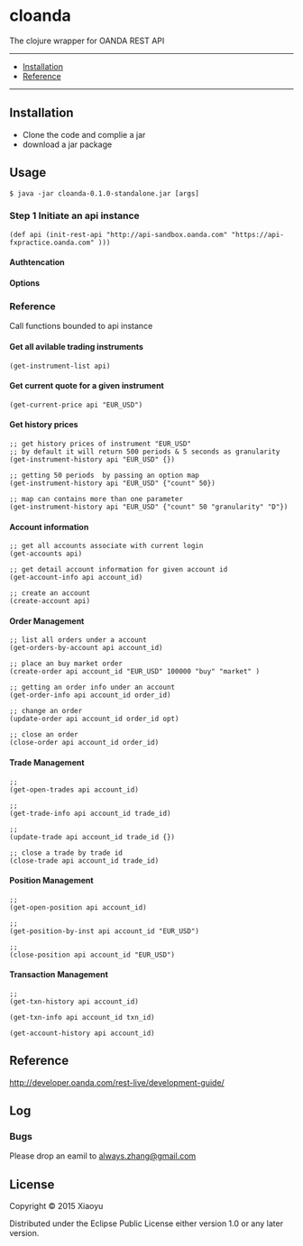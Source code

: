 # cloanda

The clojure wrapper for OANDA REST API

----
- [Installation](#installation)
- [Reference](#Reference)



----


## Installation

* Clone the code and complie a jar
* download a jar package

## Usage

    $ java -jar cloanda-0.1.0-standalone.jar [args]

### Step 1 Initiate an api instance
    (def api (init-rest-api "http://api-sandbox.oanda.com" "https://api-fxpractice.oanda.com" )))

#### Authtencation

#### Options


### Reference
Call functions bounded to api instance

#### Get all avilable trading instruments
    (get-instrument-list api)

#### Get current quote for a given instrument
    (get-current-price api "EUR_USD")

#### Get history prices
    ;; get history prices of instrument "EUR_USD"
    ;; by default it will return 500 periods & 5 seconds as granularity
    (get-instrument-history api "EUR_USD" {})
    
    ;; getting 50 periods  by passing an option map
    (get-instrument-history api "EUR_USD" {"count" 50})
    
    ;; map can contains more than one parameter
    (get-instrument-history api "EUR_USD" {"count" 50 "granularity" "D"})

#### Account information
    ;; get all accounts associate with current login
    (get-accounts api)
    
    ;; get detail account information for given account id
    (get-account-info api account_id)
    
    ;; create an account
    (create-account api)
    
#### Order Management
    ;; list all orders under a account
    (get-orders-by-account api account_id)
    
    ;; place an buy market order
    (create-order api account_id "EUR_USD" 100000 "buy" "market" )
    
    ;; getting an order info under an account
    (get-order-info api account_id order_id)
    
    ;; change an order
    (update-order api account_id order_id opt)
    
    ;; close an order
    (close-order api account_id order_id)
    
#### Trade Management

    ;;
    (get-open-trades api account_id)
    
    ;; 
    (get-trade-info api account_id trade_id)
    
    ;;
    (update-trade api account_id trade_id {})
    
    ;; close a trade by trade id
    (close-trade api account_id trade_id)

#### Position Management

    ;;
    (get-open-position api account_id)
    
    ;;
    (get-position-by-inst api account_id "EUR_USD")
    
    ;;
    (close-position api account_id "EUR_USD")


#### Transaction Management

    ;;
    (get-txn-history api account_id)
    
    (get-txn-info api account_id txn_id)
    
    (get-account-history api account_id)




## Reference

http://developer.oanda.com/rest-live/development-guide/

## Log

### Bugs
Please drop an eamil to always.zhang@gmail.com

## License

Copyright © 2015 Xiaoyu

Distributed under the Eclipse Public License either version 1.0 or any later version.


